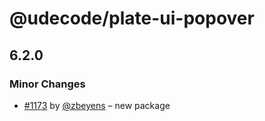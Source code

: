 # @udecode/plate-ui-popover

## 6.2.0
### Minor Changes



- [#1173](https://github.com/udecode/plate/pull/1173) by [@zbeyens](https://github.com/zbeyens) – new package
